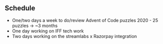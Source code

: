 

## Schedule
* One/two days a week to do/review Advent of Code puzzles 2020 - 25 puzzles -> ~3 months
* One day working on IFF tech work 
* Two days working on the streamlabs x Razorpay integration

